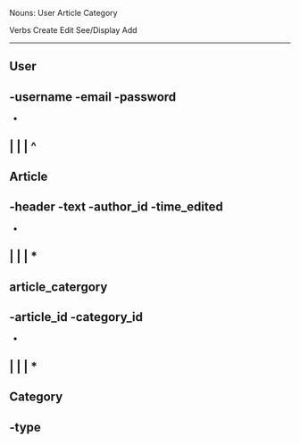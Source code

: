 Nouns:
User
Article
Category

Verbs
Create
Edit
See/Display
Add


--------
User
------
-username
-email
-password
--------
+
|
|
|
^
--------
Article
------
-header
-text
-author_id
-time_edited
--------
*
|
|
|
*
--------
article_catergory
------
-article_id
-category_id
------
*
|
|
|
*
--------
Category
------
-type
--------

